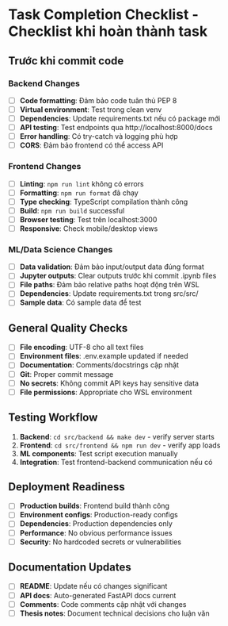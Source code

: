 # Task Completion Checklist - Checklist khi hoàn thành task

## Trước khi commit code

### Backend Changes
- [ ] **Code formatting**: Đảm bảo code tuân thủ PEP 8
- [ ] **Virtual environment**: Test trong clean venv  
- [ ] **Dependencies**: Update requirements.txt nếu có package mới
- [ ] **API testing**: Test endpoints qua http://localhost:8000/docs
- [ ] **Error handling**: Có try-catch và logging phù hợp
- [ ] **CORS**: Đảm bảo frontend có thể access API

### Frontend Changes  
- [ ] **Linting**: `npm run lint` không có errors
- [ ] **Formatting**: `npm run format` đã chạy
- [ ] **Type checking**: TypeScript compilation thành công
- [ ] **Build**: `npm run build` successful
- [ ] **Browser testing**: Test trên localhost:3000
- [ ] **Responsive**: Check mobile/desktop views

### ML/Data Science Changes
- [ ] **Data validation**: Đảm bảo input/output data đúng format
- [ ] **Jupyter outputs**: Clear outputs trước khi commit .ipynb files
- [ ] **File paths**: Đảm bảo relative paths hoạt động trên WSL
- [ ] **Dependencies**: Update requirements.txt trong src/src/
- [ ] **Sample data**: Có sample data để test

## General Quality Checks
- [ ] **File encoding**: UTF-8 cho all text files
- [ ] **Environment files**: .env.example updated if needed
- [ ] **Documentation**: Comments/docstrings cập nhật
- [ ] **Git**: Proper commit message
- [ ] **No secrets**: Không commit API keys hay sensitive data
- [ ] **File permissions**: Appropriate cho WSL environment

## Testing Workflow
1. **Backend**: `cd src/backend && make dev` - verify server starts
2. **Frontend**: `cd src/frontend && npm run dev` - verify app loads  
3. **ML components**: Test script execution manually
4. **Integration**: Test frontend-backend communication nếu có

## Deployment Readiness
- [ ] **Production builds**: Frontend build thành công
- [ ] **Environment configs**: Production-ready configs  
- [ ] **Dependencies**: Production dependencies only
- [ ] **Performance**: No obvious performance issues
- [ ] **Security**: No hardcoded secrets or vulnerabilities

## Documentation Updates
- [ ] **README**: Update nếu có changes significant
- [ ] **API docs**: Auto-generated FastAPI docs current
- [ ] **Comments**: Code comments cập nhật với changes
- [ ] **Thesis notes**: Document technical decisions cho luận văn
